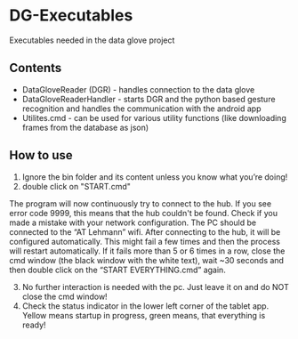 # DG-Executables
Executables needed in the data glove project

## Contents

* DataGloveReader (DGR) - handles connection to the data glove
* DataGloveReaderHandler - starts DGR and the python based gesture recognition and handles the communication with the android app
* Utilites.cmd - can be used for various utility functions (like downloading frames from the database as json)

## How to use

1.	Ignore the bin folder and its content unless you know what you’re doing!
2.	double click on "START.cmd" 

The program will now continuously try to connect to the hub. If you see error code 9999, this means that the hub couldn't be found. Check if you made a mistake with your network configuration.
The PC should be connected to the “AT Lehmann” wifi.
After connecting to the hub, it will be configured automatically. This might fail a few times and then the process will restart automatically. If it fails more than 5 or 6 times in a row, close the cmd window (the black window with the white text), wait ~30 seconds and then double click on the “START EVERYTHING.cmd” again.

3.	No further interaction is needed with the pc. Just leave it on and do NOT close the cmd window!
4.	Check the status indicator in the lower left corner of the tablet app. Yellow means startup in progress, green means, that everything is ready!
